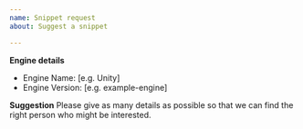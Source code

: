 ```yaml
---
name: Snippet request
about: Suggest a snippet

---
```


**Engine details**
- Engine Name: [e.g. Unity]
- Engine Version: [e.g. example-engine]

**Suggestion**
Please give as many details as possible so that we can find the right person who might be interested.
